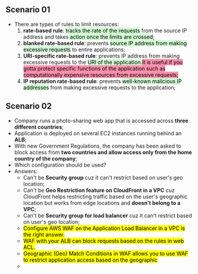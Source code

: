 ## Scenario 01
- There are types of rules to limit resources:
	1. **rate-based rule**: <mark style="background: #BBFABBA6;">tracks the rate of the requests</mark> from the source IP address and takes<mark style="background: #BBFABBA6;"> action once the limits are crossed</mark>;
	2. **blanked rate-based rule**: prevents <mark style="background: #BBFABBA6;">source IP address from making excessive requests</mark> to entire applications;
	3. **URI-specific rate-based rule**: prevents IP address from making excessive requests to the <mark style="background: #BBFABBA6;">URI of the application.</mark><mark style="background: #FF5582A6;">It is useful if you gotta protect specific functions of the application such as computationally expensive resources from excessive requests;</mark>
	4. **IP reputation rate-based rule**: prevents <mark style="background: #BBFABBA6;">well-known malicious IP addresses</mark> from making excessive requests to the application;

## Scenario 02
- Company runs a photo-sharing web app that is accessed across **three different countries**;
- Application is deployed on several EC2 instances running behind an **ALB**;
- With new Government Regulations, the company has been asked to block access from **two countries and allow access only from the home country of the company**;
- Which configuration should be used?
- Answers:
	- Can't be **Security group** cuz it can't restrict based on user's geo location;
	- Can't be **Geo Restriction feature on CloudFront in a VPC** cuz CloudFront helps restricting traffic based on the user's geographic location but works from edge locations and **doesn't belong to a VPC**;
	- Can't be **Security group for load balancer** cuz it can't restrict based on user's geo location;
	- <mark class="hltr-green">Configure AWS WAF on the Application Load Balancer in a VPC is the right answer.</mark>
	- <mark class="hltr-green">WAF with your ALB can block requests based on the rules in <mark class="hltr-red">web ACL</mark>.</mark>
	- <mark class="hltr-green">Geographic (Geo) Match Conditions in WAF allows you to use WAF to restrict application access based on the geographic </mark>
	- 